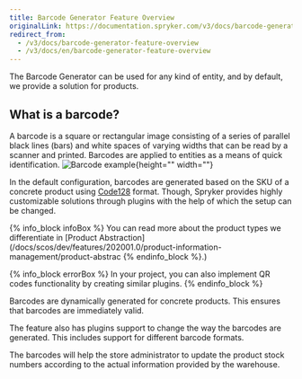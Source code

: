 ```yaml
---
title: Barcode Generator Feature Overview
originalLink: https://documentation.spryker.com/v3/docs/barcode-generator-feature-overview
redirect_from:
  - /v3/docs/barcode-generator-feature-overview
  - /v3/docs/en/barcode-generator-feature-overview
---
```


The Barcode Generator can be used for any kind of entity, and by default, we provide a solution for products.

## What is a barcode?

A barcode is a square or rectangular image consisting of a series of parallel black lines (bars) and white spaces of varying widths that can be read by a scanner and printed. Barcodes are applied to entities as a means of quick identification.
![Barcode example](https://spryker.s3.eu-central-1.amazonaws.com/docs/Features/Product+Management/Barcode+Generator/Barcode+Generator+Feature+Overview/barcode.png){height="" width=""}

In the default configuration, barcodes are generated based on the SKU of a concrete product using [Code128](https://en.wikipedia.org/wiki/Code_128) format. Though, Spryker provides highly customizable solutions through plugins with the help of which the setup can be changed.

{% info_block infoBox %}
You can read more about the product types we differentiate in [Product Abstraction](/docs/scos/dev/features/202001.0/product-information-management/product-abstrac
{% endinfo_block %}.)

{% info_block errorBox %}
In your project, you can also implement QR codes functionality by creating similar plugins.
{% endinfo_block %}

Barcodes are dynamically generated for concrete products. This ensures that barcodes are immediately valid.

The feature also has plugins support to change the way the barcodes are generated. This includes support for different barcode formats.

The barcodes will help the store administrator to update the product stock numbers according to the actual information provided by the warehouse.

<!-- Last review date: Oct, 26-- by Vitaliy Kirichenko, Oksana Karasyova -->
